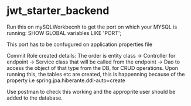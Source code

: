 # jwt_starter_backend

Run this on mySQLWorkbecnh to get the port on which your MYSQL is running:
SHOW GLOBAL variables LIKE 'PORT';

This port has to be confugured on application.properties file

Commit Role created details: The order is entity class -> Controller for endpoint -> Service class that will be called from the endpoint -> Dao to access the object of that type from the DB, for CRUD operations.
Upon running this, the tables etc are created, this is happenning because of the property i.e spring.jpa.hiberante.ddl-auto=create

Use postman to check this working and the approprite user should be added to the database. 


